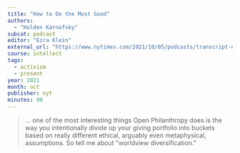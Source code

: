 ```yaml
---
title: "How to Do the Most Good"
authors:
  - "Holden Karnofsky"
subcat: podcast
editor: "Ezra Klein"
external_url: "https://www.nytimes.com/2021/10/05/podcasts/transcript-ezra-klein-interviews-holden-karnofsky.html"
course: intellect
tags:
  - activism
  - present
year: 2021
month: oct
publisher: nyt
minutes: 90
---
```


> ... one of the most interesting things Open Philanthropy does is the way you intentionally divide up your giving portfolio into buckets based on really different ethical, arguably even metaphysical, assumptions. So tell me about "worldview diversification."

